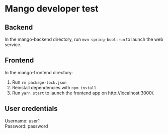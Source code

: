 # Mango developer test

## Backend
In the mango-backend directory, run `mvn spring-boot:run` to launch the web service.

## Frontend
In the mango-frontend directory: 
  1. Run `rm package-lock.json`
  2. Reinstall dependencies with `npm install`
  3. Run `yarn start` to launch the frontend app on http://localhost:3000/.

## User credentials
Username: user1  
Password: password
